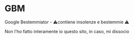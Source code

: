 # GBM
Google Bestemmiator - ⚠contiene insolenze e bestemmie ⚠


Non l'ho fatto interamente io questo sito, in caso, mi dissocio
